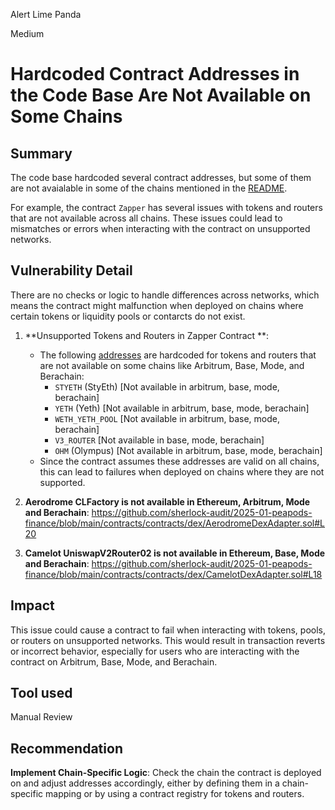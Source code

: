 Alert Lime Panda

Medium

# Hardcoded Contract Addresses in the Code Base Are Not Available on Some Chains

## Summary

The code base hardcoded several contract addresses, but some of them are not avaialable in some of the chains mentioned in the [README](https://github.com/sherlock-audit/2025-01-peapods-finance/blob/main/README.md#q-on-what-chains-are-the-smart-contracts-going-to-be-deployed).

For example, the contract `Zapper` has several issues with tokens and routers that are not available across all chains. These issues could lead to mismatches or errors when interacting with the contract on unsupported networks.

## Vulnerability Detail

There are no checks or logic to handle differences across networks, which means the contract might malfunction when deployed on chains where certain tokens or liquidity pools or contarcts do not exist.

1. **Unsupported Tokens and Routers in Zapper Contract **: 
   - The following [addresses](https://github.com/sherlock-audit/2025-01-peapods-finance/blob/main/contracts/contracts/Zapper.sol#L23C5-L26C77) are hardcoded for tokens and routers that are not available on some chains like Arbitrum, Base, Mode, and Berachain:
     - `STYETH` (StyEth) [Not available in arbitrum, base, mode, berachain]
     - `YETH` (Yeth) [Not available in arbitrum, base, mode, berachain]
     - `WETH_YETH_POOL` [Not available in arbitrum, base, mode, berachain]
     - `V3_ROUTER` [Not available in base, mode, berachain]
     - `OHM` (Olympus) [Not available in arbitrum, base, mode, berachain]
   - Since the contract assumes these addresses are valid on all chains, this can lead to failures when deployed on chains where they are not supported.

2. **Aerodrome CLFactory is not available in Ethereum, Arbitrum, Mode and Berachain**: 
   https://github.com/sherlock-audit/2025-01-peapods-finance/blob/main/contracts/contracts/dex/AerodromeDexAdapter.sol#L20

3. **Camelot UniswapV2Router02 is not available in Ethereum, Base, Mode and Berachain**: 
  https://github.com/sherlock-audit/2025-01-peapods-finance/blob/main/contracts/contracts/dex/CamelotDexAdapter.sol#L18

## Impact

This issue could cause a contract to fail when interacting with tokens, pools, or routers on unsupported networks. This would result in transaction reverts or incorrect behavior, especially for users who are interacting with the contract on Arbitrum, Base, Mode, and Berachain.

## Tool used
Manual Review 

## Recommendation
**Implement Chain-Specific Logic**:	Check the chain the contract is deployed on and adjust addresses accordingly, either by defining them in a chain-specific mapping or by using a contract registry for tokens and routers.
